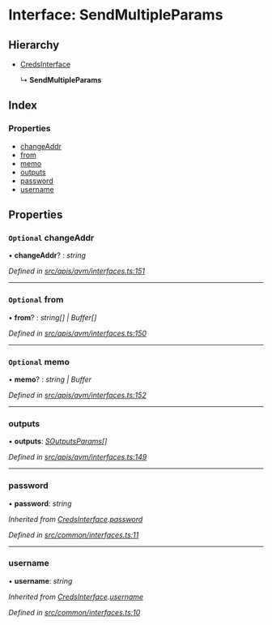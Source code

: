 # Interface: SendMultipleParams

## Hierarchy

- [CredsInterface](common_interfaces.credsinterface)

  ↳ **SendMultipleParams**

## Index

### Properties

- [changeAddr](avm_interfaces.sendmultipleparams#optional-changeaddr)
- [from](avm_interfaces.sendmultipleparams#optional-from)
- [memo](avm_interfaces.sendmultipleparams#optional-memo)
- [outputs](avm_interfaces.sendmultipleparams#outputs)
- [password](avm_interfaces.sendmultipleparams#password)
- [username](avm_interfaces.sendmultipleparams#username)

## Properties

### `Optional` changeAddr

• **changeAddr**? : _string_

_Defined in [src/apis/avm/interfaces.ts:151](https://github.com/chain4travel/caminojs/blob/3883166/src/apis/avm/interfaces.ts#L151)_

---

### `Optional` from

• **from**? : _string[] | Buffer[]_

_Defined in [src/apis/avm/interfaces.ts:150](https://github.com/chain4travel/caminojs/blob/3883166/src/apis/avm/interfaces.ts#L150)_

---

### `Optional` memo

• **memo**? : _string | Buffer_

_Defined in [src/apis/avm/interfaces.ts:152](https://github.com/chain4travel/caminojs/blob/3883166/src/apis/avm/interfaces.ts#L152)_

---

### outputs

• **outputs**: _[SOutputsParams](avm_interfaces.soutputsparams)[]_

_Defined in [src/apis/avm/interfaces.ts:149](https://github.com/chain4travel/caminojs/blob/3883166/src/apis/avm/interfaces.ts#L149)_

---

### password

• **password**: _string_

_Inherited from [CredsInterface](common_interfaces.credsinterface).[password](common_interfaces.credsinterface#password)_

_Defined in [src/common/interfaces.ts:11](https://github.com/chain4travel/caminojs/blob/3883166/src/common/interfaces.ts#L11)_

---

### username

• **username**: _string_

_Inherited from [CredsInterface](common_interfaces.credsinterface).[username](common_interfaces.credsinterface#username)_

_Defined in [src/common/interfaces.ts:10](https://github.com/chain4travel/caminojs/blob/3883166/src/common/interfaces.ts#L10)_
